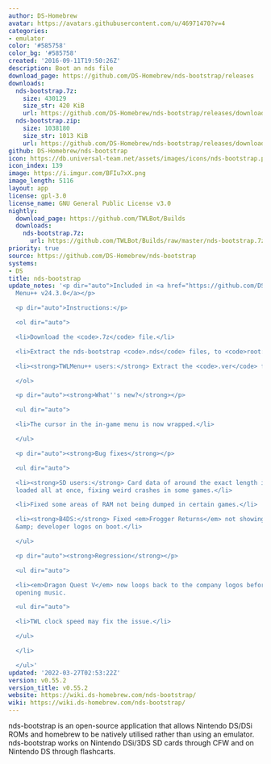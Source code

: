 ```yaml
---
author: DS-Homebrew
avatar: https://avatars.githubusercontent.com/u/46971470?v=4
categories:
- emulator
color: '#585758'
color_bg: '#585758'
created: '2016-09-11T19:50:26Z'
description: Boot an nds file
download_page: https://github.com/DS-Homebrew/nds-bootstrap/releases
downloads:
  nds-bootstrap.7z:
    size: 430129
    size_str: 420 KiB
    url: https://github.com/DS-Homebrew/nds-bootstrap/releases/download/v0.55.2/nds-bootstrap.7z
  nds-bootstrap.zip:
    size: 1038180
    size_str: 1013 KiB
    url: https://github.com/DS-Homebrew/nds-bootstrap/releases/download/v0.55.2/nds-bootstrap.zip
github: DS-Homebrew/nds-bootstrap
icon: https://db.universal-team.net/assets/images/icons/nds-bootstrap.png
icon_index: 139
image: https://i.imgur.com/BFIu7xX.png
image_length: 5116
layout: app
license: gpl-3.0
license_name: GNU General Public License v3.0
nightly:
  download_page: https://github.com/TWLBot/Builds
  downloads:
    nds-bootstrap.7z:
      url: https://github.com/TWLBot/Builds/raw/master/nds-bootstrap.7z
priority: true
source: https://github.com/DS-Homebrew/nds-bootstrap
systems:
- DS
title: nds-bootstrap
update_notes: '<p dir="auto">Included in <a href="https://github.com/DS-Homebrew/TWiLightMenu/releases/tag/v24.3.0"><strong>TW</strong>i<strong>L</strong>ight
  Menu++ v24.3.0</a></p>

  <p dir="auto">Instructions:</p>

  <ol dir="auto">

  <li>Download the <code>.7z</code> file.</li>

  <li>Extract the nds-bootstrap <code>.nds</code> files, to <code>root:/_nds</code>.</li>

  <li><strong>TWLMenu++ users:</strong> Extract the <code>.ver</code> file to <code>root:/_nds/TWiLightMenu</code>.</li>

  </ol>

  <p dir="auto"><strong>What''s new?</strong></p>

  <ul dir="auto">

  <li>The cursor in the in-game menu is now wrapped.</li>

  </ul>

  <p dir="auto"><strong>Bug fixes</strong></p>

  <ul dir="auto">

  <li><strong>SD users:</strong> Card data of around the exact length is no longer
  loaded all at once, fixing weird crashes in some games.</li>

  <li>Fixed some areas of RAM not being dumped in certain games.</li>

  <li><strong>B4DS:</strong> Fixed <em>Frogger Returns</em> not showing publisher
  &amp; developer logos on boot.</li>

  </ul>

  <p dir="auto"><strong>Regression</strong></p>

  <ul dir="auto">

  <li><em>Dragon Quest V</em> now loops back to the company logos before playing the
  opening music.

  <ul dir="auto">

  <li>TWL clock speed may fix the issue.</li>

  </ul>

  </li>

  </ul>'
updated: '2022-03-27T02:53:22Z'
version: v0.55.2
version_title: v0.55.2
website: https://wiki.ds-homebrew.com/nds-bootstrap/
wiki: https://wiki.ds-homebrew.com/nds-bootstrap/
---
```

nds-bootstrap is an open-source application that allows Nintendo DS/DSi ROMs and homebrew to be natively utilised rather than using an emulator. nds-bootstrap works on Nintendo DSi/3DS SD cards through CFW and on Nintendo DS through flashcarts.